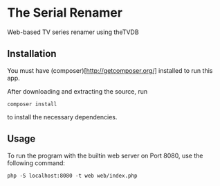 The Serial Renamer
==================

Web-based TV series renamer using theTVDB

## Installation
You must have (composer)[http://getcomposer.org/] installed to run this app.

After downloading and extracting the source, run 

	composer install

to install the necessary dependencies.


## Usage
To run the program with the builtin web server on Port 8080, use the following command:

	php -S localhost:8080 -t web web/index.php


